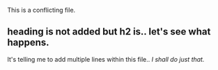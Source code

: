 This is a conflicting file.
## heading is not added but h2 is.. let's see what happens.
It's telling me to add multiple lines within this file..
*I shall do just that.*

